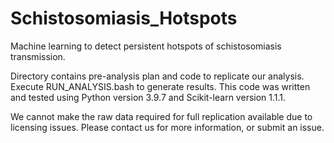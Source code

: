 # Schistosomiasis_Hotspots
Machine learning to detect persistent hotspots of schistosomiasis transmission.

Directory contains pre-analysis plan and code to replicate our analysis. Execute RUN_ANALYSIS.bash to generate results. This code was written and tested using Python version 3.9.7 and Scikit-learn version 1.1.1.

We cannot make the raw data required for full replication available due to licensing issues. Please contact us for more information, or submit an issue.
